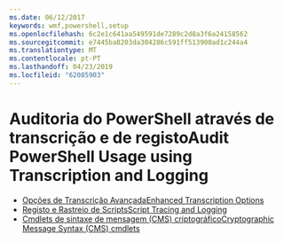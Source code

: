 ```yaml
---
ms.date: 06/12/2017
keywords: wmf,powershell,setup
ms.openlocfilehash: 6c2e1c641aa549591de7289c2d8a3f6a24158562
ms.sourcegitcommit: e7445ba8203da304286c591ff513900ad1c244a4
ms.translationtype: MT
ms.contentlocale: pt-PT
ms.lasthandoff: 04/23/2019
ms.locfileid: "62085903"
---
```

# <a name="audit-powershell-usage-using-transcription-and-logging"></a><span data-ttu-id="446d9-102">Auditoria do PowerShell através de transcrição e de registo</span><span class="sxs-lookup"><span data-stu-id="446d9-102">Audit PowerShell Usage using Transcription and Logging</span></span>

- [<span data-ttu-id="446d9-103">Opções de Transcrição Avançada</span><span class="sxs-lookup"><span data-stu-id="446d9-103">Enhanced Transcription Options</span></span>](audit_transcript.md)
- [<span data-ttu-id="446d9-104">Registo e Rastreio de Scripts</span><span class="sxs-lookup"><span data-stu-id="446d9-104">Script Tracing and Logging</span></span>](audit_script.md)
- [<span data-ttu-id="446d9-105">Cmdlets de sintaxe de mensagem (CMS) criptográfico</span><span class="sxs-lookup"><span data-stu-id="446d9-105">Cryptographic Message Syntax (CMS) cmdlets</span></span>](audit_cms.md)
